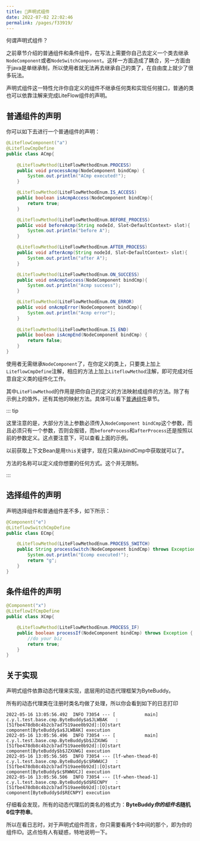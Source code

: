 ```yaml
---
title: 🍇声明式组件
date: 2022-07-02 22:02:46
permalink: /pages/f33919/
---
```


何谓声明式组件？

之前章节介绍的普通组件和条件组件，在写法上需要你自己去定义一个类去继承`NodeComponent`或者`NodeSwitchComponent`。这样一方面造成了耦合，另一方面由于java是单继承制，所以使用者就无法再去继承自己的类了，在自由度上就少了很多玩法。

声明式组件这一特性允许你自定义的组件不继承任何类和实现任何接口，普通的类也可以依靠注解来完成LiteFlow组件的声明。



## 普通组件的声明

你可以如下去进行一个普通组件的声明：

```java
@LiteflowComponent("a")
@LiteflowCmpDefine
public class ACmp{
  
	@LiteflowMethod(LiteFlowMethodEnum.PROCESS)
	public void processAcmp(NodeComponent bindCmp) {
		System.out.println("ACmp executed!");
	}

	@LiteflowMethod(LiteFlowMethodEnum.IS_ACCESS)
	public boolean isAcmpAccess(NodeComponent bindCmp){
		return true;
	}

	@LiteflowMethod(LiteFlowMethodEnum.BEFORE_PROCESS)
	public void beforeAcmp(String nodeId, Slot<DefaultContext> slot){
		System.out.println("before A");
	}

	@LiteflowMethod(LiteFlowMethodEnum.AFTER_PROCESS)
	public void afterAcmp(String nodeId, Slot<DefaultContext> slot){
		System.out.println("after A");
	}

	@LiteflowMethod(LiteFlowMethodEnum.ON_SUCCESS)
	public void onAcmpSuccess(NodeComponent bindCmp){
		System.out.println("Acmp success");
	}

	@LiteflowMethod(LiteFlowMethodEnum.ON_ERROR)
	public void onAcmpError(NodeComponent bindCmp){
		System.out.println("Acmp error");
	}
	
	@LiteflowMethod(LiteFlowMethodEnum.IS_END)
	public boolean isAcmpEnd(NodeComponent bindCmp) {
		return false;
	}
}
```



使用者无需继承`NodeComponent`了，在你定义的类上，只要类上加上`LiteflowCmpDefine`注解，相应的方法上加上`LiteflowMethod`注解，即可完成对任意自定义类的组件化工作。

其中`LiteFlowMethod`的作用是把你自己的定义的方法映射成组件的方法。除了有示例上的值外，还有其他的映射方法。具体可以看下[普通组件](/pages/8486fb/)章节。



::: tip

这里注意的是，大部分方法上参数必须传入`NodeComponent bindCmp`这个参数，而且必须只有一个参数，否则会报错，而`beforeProcess`和`afterProcess`还是按照以前的参数定义。这点要注意下，可以查看上面的示例。

以前获取上下文Bean是用`this`关键字，现在只需从bindCmp中获取就可以了。

方法的名称可以定义成你想要的任何方式。这个并无限制。

:::

## 选择组件的声明

声明选择组件和普通组件差不多，如下所示：

```java
@Component("e")
@LiteflowSwitchCmpDefine
public class ECmp{

    @LiteflowMethod(LiteFlowMethodEnum.PROCESS_SWITCH)
    public String processSwitch(NodeComponent bindCmp) throws Exception {
        System.out.println("Ecomp executed!");
        return "g";
    }
}
```

## 条件组件的声明
```java
@Component("x")
@LiteflowIfCmpDefine
public class XCmp{

	@LiteflowMethod(LiteFlowMethodEnum.PROCESS_IF)
	public boolean processIf(NodeComponent bindCmp) throws Exception {
		//do your biz
		return true;
	}
}
```

## 关于实现

声明式组件依靠动态代理来实现，底层用的动态代理框架为ByteBuddy。

所有的动态代理类在注册时类名均做了处理，所以你会看到如下的日志打印

```
2022-05-16 13:05:56.492  INFO 73054 --- [           main] c.y.l.test.base.cmp.ByteBuddy$a$JLWBAK   : [51fbe478db8c4b2cb7ad7519aee0b92d]:[O]start component[ByteBuddy$a$JLWBAK] execution
2022-05-16 13:05:56.496  INFO 73054 --- [           main] c.y.l.test.base.cmp.ByteBuddy$b$JZXUWG   : [51fbe478db8c4b2cb7ad7519aee0b92d]:[O]start component[ByteBuddy$b$JZXUWG] execution
2022-05-16 13:05:56.505  INFO 73054 --- [lf-when-thead-0] c.y.l.test.base.cmp.ByteBuddy$c$RWWUCJ   : [51fbe478db8c4b2cb7ad7519aee0b92d]:[O]start component[ByteBuddy$c$RWWUCJ] execution
2022-05-16 13:05:56.506  INFO 73054 --- [lf-when-thead-1] c.y.l.test.base.cmp.ByteBuddy$d$RECNPY   : [51fbe478db8c4b2cb7ad7519aee0b92d]:[O]start component[ByteBuddy$d$RECNPY] execution
```



仔细看会发现，所有的动态代理后的类名的格式为：**ByteBuddy$你的组件名$随机6位字符串**。

所以在看日志时，对于声明式组件而言，你只需要看两个$中间的那个，即为你的组件ID。这点怕有人有疑惑，特地说明一下。
